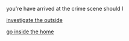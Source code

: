 you're have arrived at the crime scene should I

[investigate the outside](stay-outside.md)

[go inside the home](inside-house.md)